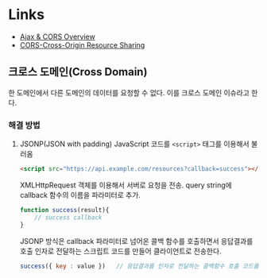 # Links

- [Ajax & CORS Overview](https://wit.nts-corp.com/2014/04/22/1400)
- [CORS-Cross-Origin Resource Sharing](https://medium.com/@dldnjswo19/cors-%EC%9D%B4%EC%8A%88-926feace5695)

## 크로스 도메인(Cross Domain)

한 도메인에서 다른 도메인의 데이터를 요청할 수 없다. 이를 크로스 도메인 이슈라고 한다.

### 해결 방법

1. JSONP(JSON with padding)
    JavaScript 코드를 `<script>` 태그를 이용해서 불러옴
    ```html
    <script src="https://api.example.com/resources?callback=success"></script>
    ```
    XMLHttpRequest 객체를 이용해서 서버로 요청을 전송. query string에 callback 함수의 이름을 파라미터로 추가.
    ```javascript
    function success(result){
        // success callback    
    }
    ```

    JSONP 방식은 callback 파라미터로 넘어온 콜백 함수를 호출하면서 응답결과를 호출 인자로 전달하는 스크립트 코드를 만들어 클라이언트로 전송한다.

    ```javascript
    success({ key : value })   // 응답결과를 인자로 전달하는 콜백함수 호출 코드를 만들어 전송
    ```

